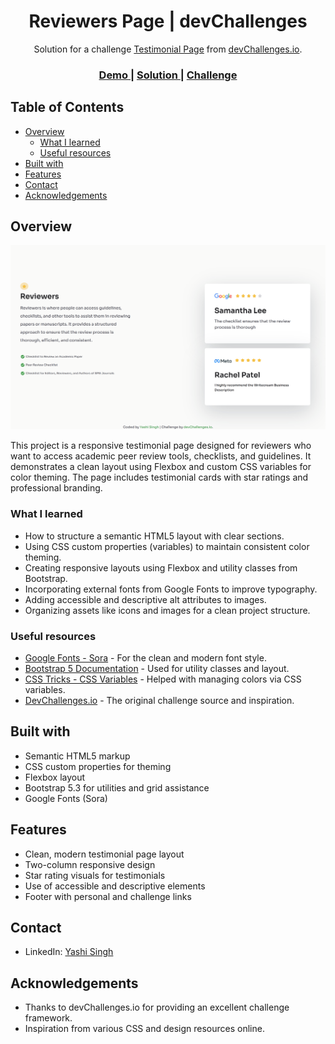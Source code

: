 <h1 align="center">Reviewers Page | devChallenges</h1>

<div align="center">
   Solution for a challenge <a href="https://devchallenges.io/challenge/testimonial-page" target="_blank">Testimonial Page</a> from <a href="http://devchallenges.io" target="_blank">devChallenges.io</a>.
</div>

<div align="center">
  <h3>
    <a href="https://yashi-singh-9.github.io/Testimonial-Page/">
      Demo
    </a>
    <span> | </span>
    <a href="https://devchallenges.io/solution/51408">
      Solution
    </a>
    <span> | </span>
    <a href="https://devchallenges.io/challenge/testimonial-page">
      Challenge
    </a>
  </h3>
</div>

## Table of Contents

- [Overview](#overview)
  - [What I learned](#what-i-learned)
  - [Useful resources](#useful-resources)
- [Built with](#built-with)
- [Features](#features)
- [Contact](#contact)
- [Acknowledgements](#acknowledgements)

## Overview

![screenshot](design/screenshot.png)

This project is a responsive testimonial page designed for reviewers who want to access academic peer review tools, checklists, and guidelines. It demonstrates a clean layout using Flexbox and custom CSS variables for color theming. The page includes testimonial cards with star ratings and professional branding.

### What I learned

- How to structure a semantic HTML5 layout with clear sections.
- Using CSS custom properties (variables) to maintain consistent color theming.
- Creating responsive layouts using Flexbox and utility classes from Bootstrap.
- Incorporating external fonts from Google Fonts to improve typography.
- Adding accessible and descriptive alt attributes to images.
- Organizing assets like icons and images for a clean project structure.

### Useful resources

- [Google Fonts - Sora](https://fonts.google.com/specimen/Sora) - For the clean and modern font style.
- [Bootstrap 5 Documentation](https://getbootstrap.com/docs/5.3/getting-started/introduction/) - Used for utility classes and layout.
- [CSS Tricks - CSS Variables](https://css-tricks.com/a-complete-guide-to-custom-properties/) - Helped with managing colors via CSS variables.
- [DevChallenges.io](https://devchallenges.io) - The original challenge source and inspiration.

## Built with

- Semantic HTML5 markup
- CSS custom properties for theming
- Flexbox layout
- Bootstrap 5.3 for utilities and grid assistance
- Google Fonts (Sora)

## Features

- Clean, modern testimonial page layout
- Two-column responsive design
- Star rating visuals for testimonials
- Use of accessible and descriptive elements
- Footer with personal and challenge links

## Contact

- LinkedIn: [Yashi Singh](https://www.linkedin.com/in/yashi-singh-b4143a246)

## Acknowledgements

- Thanks to devChallenges.io for providing an excellent challenge framework.
- Inspiration from various CSS and design resources online.
